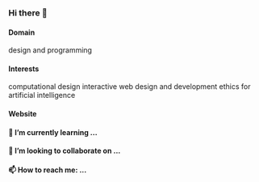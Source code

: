 ### Hi there 👋

#### Domain
design and programming

#### Interests
computational design
interactive web design and development
ethics for artificial intelligence
#### Website

#### 🌱 I’m currently learning ...

#### 👯 I’m looking to collaborate on ...

#### 📫 How to reach me: ...

<!--
**songye38/songye38** is a ✨ _special_ ✨ repository because its `README.md` (this file) appears on your GitHub profile.

Here are some ideas to get you started:

- 🔭 I’m currently working on ...
- 🌱 I’m currently learning ...
- 👯 I’m looking to collaborate on ...
- 🤔 I’m looking for help with ...
- 💬 Ask me about ...
- 📫 How to reach me: ...
- 😄 Pronouns: ...
- ⚡ Fun fact: ...
-->
